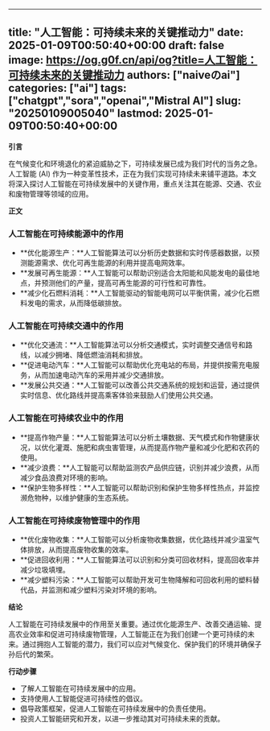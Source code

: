 
---
title: "人工智能：可持续未来的关键推动力"
date: 2025-01-09T00:50:40+00:00
draft: false
image: https://og.g0f.cn/api/og?title=人工智能：可持续未来的关键推动力
authors: ["naiveのai"]
categories: ["ai"]
tags: ["chatgpt","sora","openai","Mistral AI"]
slug: "20250109005040"
lastmod: 2025-01-09T00:50:40+00:00
---
**引言**

在气候变化和环境退化的紧迫威胁之下，可持续发展已成为我们时代的当务之急。人工智能 (AI) 作为一种变革性技术，正在为我们实现可持续未来铺平道路。本文将深入探讨人工智能在可持续发展中的关键作用，重点关注其在能源、交通、农业和废物管理等领域的应用。

**正文**

### 人工智能在可持续能源中的作用

* **优化能源生产：**人工智能算法可以分析历史数据和实时传感器数据，以预测能源需求、优化可再生能源的利用并提高电网效率。
* **发展可再生能源：**人工智能可以帮助识别适合太阳能和风能发电的最佳地点，并预测他们的产量，提高可再生能源的可行性和可靠性。
* **减少化石燃料消耗：**人工智能驱动的智能电网可以平衡供需，减少化石燃料发电的需求，从而降低碳排放。

### 人工智能在可持续交通中的作用

* **优化交通流：**人工智能算法可以分析交通模式，实时调整交通信号和路线，以减少拥堵、降低燃油消耗和排放。
* **促进电动汽车：**人工智能可以帮助优化充电站的布局，并提供按需充电服务，从而加速电动汽车的采用并减少交通排放。
* **发展公共交通：**人工智能可以改善公共交通系统的规划和运营，通过提供实时信息、优化路线并提高乘客体验来鼓励人们使用公共交通。

### 人工智能在可持续农业中的作用

* **提高作物产量：**人工智能算法可以分析土壤数据、天气模式和作物健康状况，以优化灌溉、施肥和病虫害管理，从而提高作物产量和减少化肥和农药的使用。
* **减少浪费：**人工智能可以帮助监测农产品供应链，识别并减少浪费，从而减少食品浪费对环境的影响。
* **保护生物多样性：**人工智能可以帮助识别和保护生物多样性热点，并监控濒危物种，以维护健康的生态系统。

### 人工智能在可持续废物管理中的作用

* **优化废物收集：**人工智能可以分析废物收集数据，优化路线并减少温室气体排放，从而提高废物收集的效率。
* **促进回收利用：**人工智能算法可以识别和分类可回收材料，提高回收率并减少垃圾填埋。
* **减少塑料污染：**人工智能可以帮助开发可生物降解和可回收利用的塑料替代品，并监测和减少塑料污染对环境的影响。

**结论**

人工智能在可持续发展中的作用至关重要。通过优化能源生产、改善交通运输、提高农业效率和促进可持续废物管理，人工智能正在为我们创建一个更可持续的未来。通过拥抱人工智能的潜力，我们可以应对气候变化、保护我们的环境并确保子孙后代的繁荣。

**行动步骤**

* 了解人工智能在可持续发展中的应用。
* 支持使用人工智能促进可持续性的倡议。
* 倡导政策框架，促进人工智能在可持续发展中的负责任使用。
* 投资人工智能研究和开发，以进一步推动其对可持续未来的贡献。